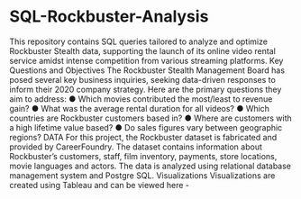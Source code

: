# SQL-Rockbuster-Analysis
This repository contains SQL queries tailored to analyze and optimize Rockbuster Stealth data, supporting the launch of its online video rental service amidst intense competition from various streaming platforms.
Key Questions and Objectives
The Rockbuster Stealth Management Board has posed several key business inquiries, seeking data-driven responses to inform their 2020 company strategy. Here are the primary questions they aim to address:
● Which movies contributed the most/least to revenue gain?
● What was the average rental duration for all videos?
● Which countries are Rockbuster customers based in?
● Where are customers with a high lifetime value based?
● Do sales figures vary between geographic regions?
DATA
For this project, the Rockbuster dataset is fabricated and provided by CareerFoundry. The dataset contains information about Rockbuster’s customers, staff, film inventory, payments, store locations, movie languages and actors. The data is analyzed using relational database management system and Postgre SQL.
Visualizations
Visualizations are created using Tableau and can be viewed here - 
